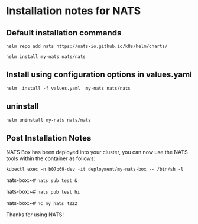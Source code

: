 # Installation notes for NATS

## Default installation commands

`helm repo add nats https://nats-io.github.io/k8s/helm/charts/`

`helm install my-nats nats/nats`

## Install using configuration options in values.yaml

`helm  install -f values.yaml  my-nats nats/nats`

## uninstall

`helm uninstall my-nats nats/nats`

## Post Installation Notes

NATS Box has been deployed into your cluster, you can
now use the NATS tools within the container as follows:

  `kubectl exec -n b07b69-dev -it deployment/my-nats-box -- /bin/sh -l`

  nats-box:~# `nats sub test &`

  nats-box:~# `nats pub test hi`

  nats-box:~# `nc my nats 4222`

Thanks for using NATS!





